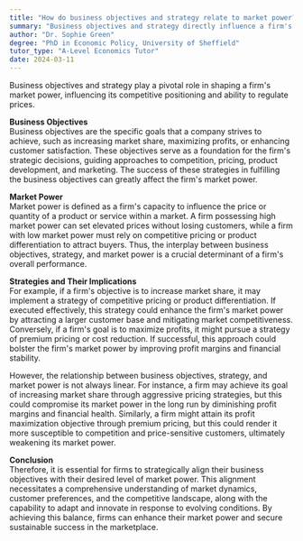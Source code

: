 ```yaml
---
title: "How do business objectives and strategy relate to market power?"
summary: "Business objectives and strategy directly influence a firm's market power by determining its competitive positioning and ability to control prices."
author: "Dr. Sophie Green"
degree: "PhD in Economic Policy, University of Sheffield"
tutor_type: "A-Level Economics Tutor"
date: 2024-03-11
---
```


Business objectives and strategy play a pivotal role in shaping a firm's market power, influencing its competitive positioning and ability to regulate prices.

**Business Objectives**  
Business objectives are the specific goals that a company strives to achieve, such as increasing market share, maximizing profits, or enhancing customer satisfaction. These objectives serve as a foundation for the firm's strategic decisions, guiding approaches to competition, pricing, product development, and marketing. The success of these strategies in fulfilling the business objectives can greatly affect the firm's market power.

**Market Power**  
Market power is defined as a firm's capacity to influence the price or quantity of a product or service within a market. A firm possessing high market power can set elevated prices without losing customers, while a firm with low market power must rely on competitive pricing or product differentiation to attract buyers. Thus, the interplay between business objectives, strategy, and market power is a crucial determinant of a firm's overall performance.

**Strategies and Their Implications**  
For example, if a firm's objective is to increase market share, it may implement a strategy of competitive pricing or product differentiation. If executed effectively, this strategy could enhance the firm's market power by attracting a larger customer base and mitigating market competitiveness. Conversely, if a firm's goal is to maximize profits, it might pursue a strategy of premium pricing or cost reduction. If successful, this approach could bolster the firm's market power by improving profit margins and financial stability.

However, the relationship between business objectives, strategy, and market power is not always linear. For instance, a firm may achieve its goal of increasing market share through aggressive pricing strategies, but this could compromise its market power in the long run by diminishing profit margins and financial health. Similarly, a firm might attain its profit maximization objective through premium pricing, but this could render it more susceptible to competition and price-sensitive customers, ultimately weakening its market power.

**Conclusion**  
Therefore, it is essential for firms to strategically align their business objectives with their desired level of market power. This alignment necessitates a comprehensive understanding of market dynamics, customer preferences, and the competitive landscape, along with the capability to adapt and innovate in response to evolving conditions. By achieving this balance, firms can enhance their market power and secure sustainable success in the marketplace.
    